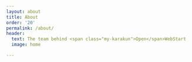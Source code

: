 ```yaml
---
layout: about
title: About
order: '20'
permalink: /about/
header:
  text: The team behind <span class="my-karakun">Open</span>WebStart
  image: home

---
```

